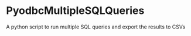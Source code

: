# PyodbcMultipleSQLQueries
A python script to run multiple SQL queries and export the results to CSVs
